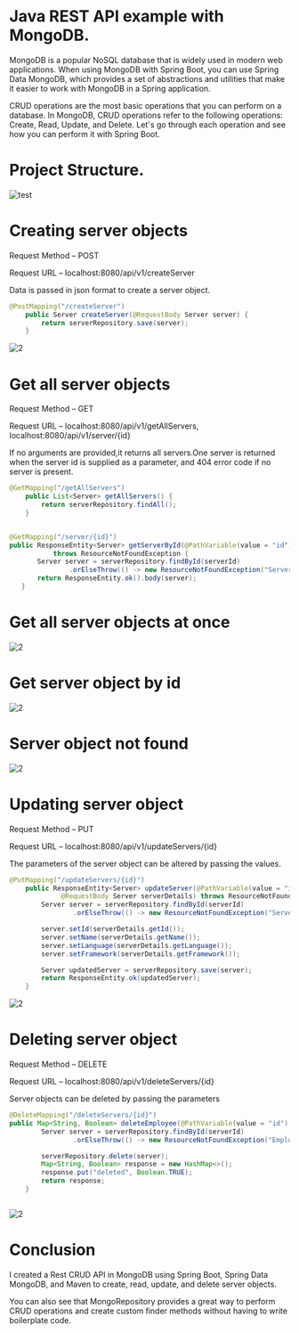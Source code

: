 # Java REST API example with MongoDB.
 
MongoDB is a popular NoSQL database that is widely used in modern web applications. When using MongoDB with Spring Boot, you can use Spring Data MongoDB, which provides a set of abstractions and utilities that make it easier to work with MongoDB in a Spring application.

CRUD operations are the most basic operations that you can perform on a database. In MongoDB, CRUD operations refer to the following operations: Create, Read, Update, and Delete. Let's go through each operation and see how you can perform it with Spring Boot.

# Project Structure.

![test](https://github.com/rock-man-ctrl/mongodb_curd_operations/blob/main/screenshots/0.PNG?raw=true)
# Creating server objects

Request Method – POST

Request URL – localhost:8080/api/v1/createServer

Data is passed in json format to create a server object.
```java
@PostMapping("/createServer")
	public Server createServer(@RequestBody Server server) {
		return serverRepository.save(server);
	}

```

![2](https://github.com/rock-man-ctrl/mongodb_curd_operations/blob/main/screenshots/1.png?raw=true)

# Get all server objects

Request Method – GET

Request URL – localhost:8080/api/v1/getAllServers, localhost:8080/api/v1/server/{id}

If no arguments are provided,it returns all servers.One server is returned when the server id is supplied as a parameter, and 404 error code if no server is present.

```java
@GetMapping("/getAllServers")
	public List<Server> getAllServers() {
		return serverRepository.findAll();
	}
 ```
 ```java

@GetMapping("/server/{id}")
public ResponseEntity<Server> getServerById(@PathVariable(value = "id") Long serverId)
			throws ResourceNotFoundException {
		Server server = serverRepository.findById(serverId)
				.orElseThrow(() -> new ResourceNotFoundException("Server not found for this id :: " + serverId));
		return ResponseEntity.ok().body(server);
	}


```

# Get all server objects at once
![2](https://github.com/rock-man-ctrl/mongodb_curd_operations/blob/main/screenshots/2.png?raw=true)

# Get server object by id
![2](https://github.com/rock-man-ctrl/mongodb_curd_operations/blob/main/screenshots/5.PNG?raw=true)

# Server object not found
![2](https://github.com/rock-man-ctrl/mongodb_curd_operations/blob/main/screenshots/6.PNG?raw=true)



# Updating server object

Request Method – PUT

Request URL – localhost:8080/api/v1/updateServers/{id}

The parameters of the server object can be altered by passing the values.

```java
@PutMapping("/updateServers/{id}")
	public ResponseEntity<Server> updateServer(@PathVariable(value = "id") Long serverId,
			 @RequestBody Server serverDetails) throws ResourceNotFoundException {
		Server server = serverRepository.findById(serverId)
				.orElseThrow(() -> new ResourceNotFoundException("Server not found for this id :: " + serverId));

		server.setId(serverDetails.getId());
		server.setName(serverDetails.getName());
		server.setLanguage(serverDetails.getLanguage());
		server.setFramework(serverDetails.getFramework());

		Server updatedServer = serverRepository.save(server);
		return ResponseEntity.ok(updatedServer);
	}


```

![2](https://github.com/rock-man-ctrl/mongodb_curd_operations/blob/main/screenshots/3.png?raw=true)


# Deleting server object

Request Method – DELETE

Request URL – localhost:8080/api/v1/deleteServers/{id}

Server objects can be deleted by passing the parameters

```java
@DeleteMapping("/deleteServers/{id}")
public Map<String, Boolean> deleteEmployee(@PathVariable(value = "id") Long serverId) throws ResourceNotFoundException {
		Server server = serverRepository.findById(serverId)
				.orElseThrow(() -> new ResourceNotFoundException("Employee not found for this id :: " + serverId));

		serverRepository.delete(server);
		Map<String, Boolean> response = new HashMap<>();
		response.put("deleted", Boolean.TRUE);
		return response;
	}



```

![2](https://github.com/rock-man-ctrl/mongodb_curd_operations/blob/main/screenshots/4.png?raw=true)

# Conclusion

I created a Rest CRUD API in MongoDB using Spring Boot, Spring Data MongoDB, and Maven to create, read, update, and delete server objects.

You can also see that MongoRepository provides a great way to perform CRUD operations and create custom finder methods without having to write boilerplate code.

